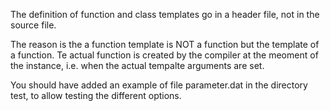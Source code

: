 The definition of function and class templates go in a header file, not in the source file.

The reason is the a function template is NOT a function but the
template of a function. Te actual function is created by the compiler
at the meoment of the instance, i.e. when the actual tempalte
arguments are set.


You should have added an example of file parameter.dat in the directory test, to allow testing the different options.
